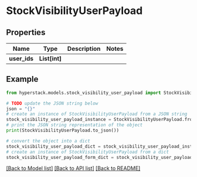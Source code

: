 # StockVisibilityUserPayload


## Properties

Name | Type | Description | Notes
------------ | ------------- | ------------- | -------------
**user_ids** | **List[int]** |  | 

## Example

```python
from hyperstack.models.stock_visibility_user_payload import StockVisibilityUserPayload

# TODO update the JSON string below
json = "{}"
# create an instance of StockVisibilityUserPayload from a JSON string
stock_visibility_user_payload_instance = StockVisibilityUserPayload.from_json(json)
# print the JSON string representation of the object
print(StockVisibilityUserPayload.to_json())

# convert the object into a dict
stock_visibility_user_payload_dict = stock_visibility_user_payload_instance.to_dict()
# create an instance of StockVisibilityUserPayload from a dict
stock_visibility_user_payload_form_dict = stock_visibility_user_payload.from_dict(stock_visibility_user_payload_dict)
```
[[Back to Model list]](../README.md#documentation-for-models) [[Back to API list]](../README.md#documentation-for-api-endpoints) [[Back to README]](../README.md)



